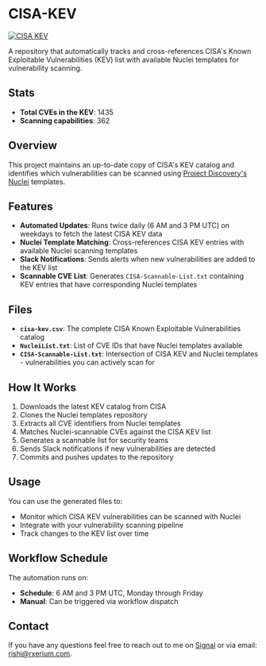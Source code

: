 # CISA-KEV

[![CISA KEV](https://github.com/rxerium/CISA-KEV/actions/workflows/CISA.yaml/badge.svg)](https://github.com/rxerium/CISA-KEV/actions/workflows/CISA.yaml)

A repository that automatically tracks and cross-references CISA's Known Exploitable Vulnerabilities (KEV) list with available Nuclei templates for vulnerability scanning.

## Stats

- **Total CVEs in the KEV**: 1435
- **Scanning capabilities**: 362

## Overview

This project maintains an up-to-date copy of CISA's KEV catalog and identifies which vulnerabilities can be scanned using [Project Discovery's Nuclei](https://github.com/projectdiscovery/nuclei-templates) templates.

## Features

- **Automated Updates**: Runs twice daily (6 AM and 3 PM UTC) on weekdays to fetch the latest CISA KEV data
- **Nuclei Template Matching**: Cross-references CISA KEV entries with available Nuclei scanning templates
- **Slack Notifications**: Sends alerts when new vulnerabilities are added to the KEV list
- **Scannable CVE List**: Generates `CISA-Scannable-List.txt` containing KEV entries that have corresponding Nuclei templates

## Files

- **`cisa-kev.csv`**: The complete CISA Known Exploitable Vulnerabilities catalog
- **`NucleiList.txt`**: List of CVE IDs that have Nuclei templates available
- **`CISA-Scannable-List.txt`**: Intersection of CISA KEV and Nuclei templates - vulnerabilities you can actively scan for

## How It Works

1. Downloads the latest KEV catalog from CISA
2. Clones the Nuclei templates repository
3. Extracts all CVE identifiers from Nuclei templates
4. Matches Nuclei-scannable CVEs against the CISA KEV list
5. Generates a scannable list for security teams
6. Sends Slack notifications if new vulnerabilities are detected
7. Commits and pushes updates to the repository

## Usage

You can use the generated files to:

- Monitor which CISA KEV vulnerabilities can be scanned with Nuclei
- Integrate with your vulnerability scanning pipeline
- Track changes to the KEV list over time

## Workflow Schedule

The automation runs on:
- **Schedule**: 6 AM and 3 PM UTC, Monday through Friday
- **Manual**: Can be triggered via workflow dispatch

## Contact

If you have any questions feel free to reach out to me on [Signal](https://signal.me/#eu/0Qd68U1ivXNdWCF4hf70UYFo7tB0w-GQqFpYcyV6-yr4exn2SclB6bFeP7wTAxQw) or via email: rishi@rxerium.com.
